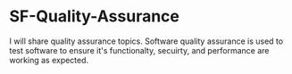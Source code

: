 # SF-Quality-Assurance
I will share quality assurance topics. 
Software quality assurance is used to test software to ensure it's functionalty, secuirty, and performance are working as expected.  
